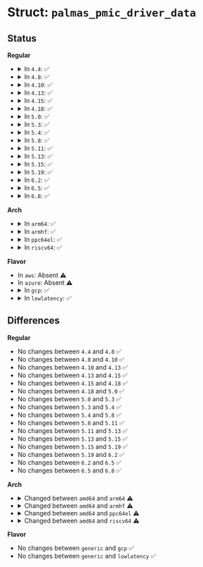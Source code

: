 # Struct: <code>palmas_pmic_driver_data</code>

## Status
<b>Regular</b>
<ul>
<li>
<details>
<summary>In <code>4.4</code>: ✅</summary>

```c
struct palmas_pmic_driver_data {
    int smps_start;
    int smps_end;
    int ldo_begin;
    int ldo_end;
    int max_reg;
    bool has_regen3;
    struct palmas_regs_info *palmas_regs_info;
    struct of_regulator_match *palmas_matches;
    struct palmas_sleep_requestor_info *sleep_req_info;
    int (*smps_register)(struct palmas_pmic *, struct palmas_pmic_driver_data *, struct palmas_pmic_platform_data *, const char *, struct regulator_config);
    int (*ldo_register)(struct palmas_pmic *, struct palmas_pmic_driver_data *, struct palmas_pmic_platform_data *, const char *, struct regulator_config);
};
```
</details>
</li>
<li>
<details>
<summary>In <code>4.8</code>: ✅</summary>

```c
struct palmas_pmic_driver_data {
    int smps_start;
    int smps_end;
    int ldo_begin;
    int ldo_end;
    int max_reg;
    bool has_regen3;
    struct palmas_regs_info *palmas_regs_info;
    struct of_regulator_match *palmas_matches;
    struct palmas_sleep_requestor_info *sleep_req_info;
    int (*smps_register)(struct palmas_pmic *, struct palmas_pmic_driver_data *, struct palmas_pmic_platform_data *, const char *, struct regulator_config);
    int (*ldo_register)(struct palmas_pmic *, struct palmas_pmic_driver_data *, struct palmas_pmic_platform_data *, const char *, struct regulator_config);
};
```
</details>
</li>
<li>
<details>
<summary>In <code>4.10</code>: ✅</summary>

```c
struct palmas_pmic_driver_data {
    int smps_start;
    int smps_end;
    int ldo_begin;
    int ldo_end;
    int max_reg;
    bool has_regen3;
    struct palmas_regs_info *palmas_regs_info;
    struct of_regulator_match *palmas_matches;
    struct palmas_sleep_requestor_info *sleep_req_info;
    int (*smps_register)(struct palmas_pmic *, struct palmas_pmic_driver_data *, struct palmas_pmic_platform_data *, const char *, struct regulator_config);
    int (*ldo_register)(struct palmas_pmic *, struct palmas_pmic_driver_data *, struct palmas_pmic_platform_data *, const char *, struct regulator_config);
};
```
</details>
</li>
<li>
<details>
<summary>In <code>4.13</code>: ✅</summary>

```c
struct palmas_pmic_driver_data {
    int smps_start;
    int smps_end;
    int ldo_begin;
    int ldo_end;
    int max_reg;
    bool has_regen3;
    struct palmas_regs_info *palmas_regs_info;
    struct of_regulator_match *palmas_matches;
    struct palmas_sleep_requestor_info *sleep_req_info;
    int (*smps_register)(struct palmas_pmic *, struct palmas_pmic_driver_data *, struct palmas_pmic_platform_data *, const char *, struct regulator_config);
    int (*ldo_register)(struct palmas_pmic *, struct palmas_pmic_driver_data *, struct palmas_pmic_platform_data *, const char *, struct regulator_config);
};
```
</details>
</li>
<li>
<details>
<summary>In <code>4.15</code>: ✅</summary>

```c
struct palmas_pmic_driver_data {
    int smps_start;
    int smps_end;
    int ldo_begin;
    int ldo_end;
    int max_reg;
    bool has_regen3;
    struct palmas_regs_info *palmas_regs_info;
    struct of_regulator_match *palmas_matches;
    struct palmas_sleep_requestor_info *sleep_req_info;
    int (*smps_register)(struct palmas_pmic *, struct palmas_pmic_driver_data *, struct palmas_pmic_platform_data *, const char *, struct regulator_config);
    int (*ldo_register)(struct palmas_pmic *, struct palmas_pmic_driver_data *, struct palmas_pmic_platform_data *, const char *, struct regulator_config);
};
```
</details>
</li>
<li>
<details>
<summary>In <code>4.18</code>: ✅</summary>

```c
struct palmas_pmic_driver_data {
    int smps_start;
    int smps_end;
    int ldo_begin;
    int ldo_end;
    int max_reg;
    bool has_regen3;
    struct palmas_regs_info *palmas_regs_info;
    struct of_regulator_match *palmas_matches;
    struct palmas_sleep_requestor_info *sleep_req_info;
    int (*smps_register)(struct palmas_pmic *, struct palmas_pmic_driver_data *, struct palmas_pmic_platform_data *, const char *, struct regulator_config);
    int (*ldo_register)(struct palmas_pmic *, struct palmas_pmic_driver_data *, struct palmas_pmic_platform_data *, const char *, struct regulator_config);
};
```
</details>
</li>
<li>
<details>
<summary>In <code>5.0</code>: ✅</summary>

```c
struct palmas_pmic_driver_data {
    int smps_start;
    int smps_end;
    int ldo_begin;
    int ldo_end;
    int max_reg;
    bool has_regen3;
    struct palmas_regs_info *palmas_regs_info;
    struct of_regulator_match *palmas_matches;
    struct palmas_sleep_requestor_info *sleep_req_info;
    int (*smps_register)(struct palmas_pmic *, struct palmas_pmic_driver_data *, struct palmas_pmic_platform_data *, const char *, struct regulator_config);
    int (*ldo_register)(struct palmas_pmic *, struct palmas_pmic_driver_data *, struct palmas_pmic_platform_data *, const char *, struct regulator_config);
};
```
</details>
</li>
<li>
<details>
<summary>In <code>5.3</code>: ✅</summary>

```c
struct palmas_pmic_driver_data {
    int smps_start;
    int smps_end;
    int ldo_begin;
    int ldo_end;
    int max_reg;
    bool has_regen3;
    struct palmas_regs_info *palmas_regs_info;
    struct of_regulator_match *palmas_matches;
    struct palmas_sleep_requestor_info *sleep_req_info;
    int (*smps_register)(struct palmas_pmic *, struct palmas_pmic_driver_data *, struct palmas_pmic_platform_data *, const char *, struct regulator_config);
    int (*ldo_register)(struct palmas_pmic *, struct palmas_pmic_driver_data *, struct palmas_pmic_platform_data *, const char *, struct regulator_config);
};
```
</details>
</li>
<li>
<details>
<summary>In <code>5.4</code>: ✅</summary>

```c
struct palmas_pmic_driver_data {
    int smps_start;
    int smps_end;
    int ldo_begin;
    int ldo_end;
    int max_reg;
    bool has_regen3;
    struct palmas_regs_info *palmas_regs_info;
    struct of_regulator_match *palmas_matches;
    struct palmas_sleep_requestor_info *sleep_req_info;
    int (*smps_register)(struct palmas_pmic *, struct palmas_pmic_driver_data *, struct palmas_pmic_platform_data *, const char *, struct regulator_config);
    int (*ldo_register)(struct palmas_pmic *, struct palmas_pmic_driver_data *, struct palmas_pmic_platform_data *, const char *, struct regulator_config);
};
```
</details>
</li>
<li>
<details>
<summary>In <code>5.8</code>: ✅</summary>

```c
struct palmas_pmic_driver_data {
    int smps_start;
    int smps_end;
    int ldo_begin;
    int ldo_end;
    int max_reg;
    bool has_regen3;
    struct palmas_regs_info *palmas_regs_info;
    struct of_regulator_match *palmas_matches;
    struct palmas_sleep_requestor_info *sleep_req_info;
    int (*smps_register)(struct palmas_pmic *, struct palmas_pmic_driver_data *, struct palmas_pmic_platform_data *, const char *, struct regulator_config);
    int (*ldo_register)(struct palmas_pmic *, struct palmas_pmic_driver_data *, struct palmas_pmic_platform_data *, const char *, struct regulator_config);
};
```
</details>
</li>
<li>
<details>
<summary>In <code>5.11</code>: ✅</summary>

```c
struct palmas_pmic_driver_data {
    int smps_start;
    int smps_end;
    int ldo_begin;
    int ldo_end;
    int max_reg;
    bool has_regen3;
    struct palmas_regs_info *palmas_regs_info;
    struct of_regulator_match *palmas_matches;
    struct palmas_sleep_requestor_info *sleep_req_info;
    int (*smps_register)(struct palmas_pmic *, struct palmas_pmic_driver_data *, struct palmas_pmic_platform_data *, const char *, struct regulator_config);
    int (*ldo_register)(struct palmas_pmic *, struct palmas_pmic_driver_data *, struct palmas_pmic_platform_data *, const char *, struct regulator_config);
};
```
</details>
</li>
<li>
<details>
<summary>In <code>5.13</code>: ✅</summary>

```c
struct palmas_pmic_driver_data {
    int smps_start;
    int smps_end;
    int ldo_begin;
    int ldo_end;
    int max_reg;
    bool has_regen3;
    struct palmas_regs_info *palmas_regs_info;
    struct of_regulator_match *palmas_matches;
    struct palmas_sleep_requestor_info *sleep_req_info;
    int (*smps_register)(struct palmas_pmic *, struct palmas_pmic_driver_data *, struct palmas_pmic_platform_data *, const char *, struct regulator_config);
    int (*ldo_register)(struct palmas_pmic *, struct palmas_pmic_driver_data *, struct palmas_pmic_platform_data *, const char *, struct regulator_config);
};
```
</details>
</li>
<li>
<details>
<summary>In <code>5.15</code>: ✅</summary>

```c
struct palmas_pmic_driver_data {
    int smps_start;
    int smps_end;
    int ldo_begin;
    int ldo_end;
    int max_reg;
    bool has_regen3;
    struct palmas_regs_info *palmas_regs_info;
    struct of_regulator_match *palmas_matches;
    struct palmas_sleep_requestor_info *sleep_req_info;
    int (*smps_register)(struct palmas_pmic *, struct palmas_pmic_driver_data *, struct palmas_pmic_platform_data *, const char *, struct regulator_config);
    int (*ldo_register)(struct palmas_pmic *, struct palmas_pmic_driver_data *, struct palmas_pmic_platform_data *, const char *, struct regulator_config);
};
```
</details>
</li>
<li>
<details>
<summary>In <code>5.19</code>: ✅</summary>

```c
struct palmas_pmic_driver_data {
    int smps_start;
    int smps_end;
    int ldo_begin;
    int ldo_end;
    int max_reg;
    bool has_regen3;
    struct palmas_regs_info *palmas_regs_info;
    struct of_regulator_match *palmas_matches;
    struct palmas_sleep_requestor_info *sleep_req_info;
    int (*smps_register)(struct palmas_pmic *, struct palmas_pmic_driver_data *, struct palmas_pmic_platform_data *, const char *, struct regulator_config);
    int (*ldo_register)(struct palmas_pmic *, struct palmas_pmic_driver_data *, struct palmas_pmic_platform_data *, const char *, struct regulator_config);
};
```
</details>
</li>
<li>
<details>
<summary>In <code>6.2</code>: ✅</summary>

```c
struct palmas_pmic_driver_data {
    int smps_start;
    int smps_end;
    int ldo_begin;
    int ldo_end;
    int max_reg;
    bool has_regen3;
    struct palmas_regs_info *palmas_regs_info;
    struct of_regulator_match *palmas_matches;
    struct palmas_sleep_requestor_info *sleep_req_info;
    int (*smps_register)(struct palmas_pmic *, struct palmas_pmic_driver_data *, struct palmas_pmic_platform_data *, const char *, struct regulator_config);
    int (*ldo_register)(struct palmas_pmic *, struct palmas_pmic_driver_data *, struct palmas_pmic_platform_data *, const char *, struct regulator_config);
};
```
</details>
</li>
<li>
<details>
<summary>In <code>6.5</code>: ✅</summary>

```c
struct palmas_pmic_driver_data {
    int smps_start;
    int smps_end;
    int ldo_begin;
    int ldo_end;
    int max_reg;
    bool has_regen3;
    struct palmas_regs_info *palmas_regs_info;
    struct of_regulator_match *palmas_matches;
    struct palmas_sleep_requestor_info *sleep_req_info;
    int (*smps_register)(struct palmas_pmic *, struct palmas_pmic_driver_data *, struct palmas_pmic_platform_data *, const char *, struct regulator_config);
    int (*ldo_register)(struct palmas_pmic *, struct palmas_pmic_driver_data *, struct palmas_pmic_platform_data *, const char *, struct regulator_config);
};
```
</details>
</li>
<li>
<details>
<summary>In <code>6.8</code>: ✅</summary>

```c
struct palmas_pmic_driver_data {
    int smps_start;
    int smps_end;
    int ldo_begin;
    int ldo_end;
    int max_reg;
    bool has_regen3;
    struct palmas_regs_info *palmas_regs_info;
    struct of_regulator_match *palmas_matches;
    struct palmas_sleep_requestor_info *sleep_req_info;
    int (*smps_register)(struct palmas_pmic *, struct palmas_pmic_driver_data *, struct palmas_pmic_platform_data *, const char *, struct regulator_config);
    int (*ldo_register)(struct palmas_pmic *, struct palmas_pmic_driver_data *, struct palmas_pmic_platform_data *, const char *, struct regulator_config);
};
```
</details>
</li>
</ul>
<b>Arch</b>
<ul>
<li>
<details>
<summary>In <code>arm64</code>: ✅</summary>

```c
struct palmas_pmic_driver_data {
    int smps_start;
    int smps_end;
    int ldo_begin;
    int ldo_end;
    int max_reg;
    bool has_regen3;
    struct palmas_regs_info *palmas_regs_info;
    struct of_regulator_match *palmas_matches;
    struct palmas_sleep_requestor_info *sleep_req_info;
    int (*smps_register)(struct palmas_pmic *, struct palmas_pmic_driver_data *, struct palmas_pmic_platform_data *, const char *, struct regulator_config);
    int (*ldo_register)(struct palmas_pmic *, struct palmas_pmic_driver_data *, struct palmas_pmic_platform_data *, const char *, struct regulator_config);
};
```
</details>
</li>
<li>
<details>
<summary>In <code>armhf</code>: ✅</summary>

```c
struct palmas_pmic_driver_data {
    int smps_start;
    int smps_end;
    int ldo_begin;
    int ldo_end;
    int max_reg;
    bool has_regen3;
    struct palmas_regs_info *palmas_regs_info;
    struct of_regulator_match *palmas_matches;
    struct palmas_sleep_requestor_info *sleep_req_info;
    int (*smps_register)(struct palmas_pmic *, struct palmas_pmic_driver_data *, struct palmas_pmic_platform_data *, const char *, struct regulator_config);
    int (*ldo_register)(struct palmas_pmic *, struct palmas_pmic_driver_data *, struct palmas_pmic_platform_data *, const char *, struct regulator_config);
};
```
</details>
</li>
<li>
<details>
<summary>In <code>ppc64el</code>: ✅</summary>

```c
struct palmas_pmic_driver_data {
    int smps_start;
    int smps_end;
    int ldo_begin;
    int ldo_end;
    int max_reg;
    bool has_regen3;
    struct palmas_regs_info *palmas_regs_info;
    struct of_regulator_match *palmas_matches;
    struct palmas_sleep_requestor_info *sleep_req_info;
    int (*smps_register)(struct palmas_pmic *, struct palmas_pmic_driver_data *, struct palmas_pmic_platform_data *, const char *, struct regulator_config);
    int (*ldo_register)(struct palmas_pmic *, struct palmas_pmic_driver_data *, struct palmas_pmic_platform_data *, const char *, struct regulator_config);
};
```
</details>
</li>
<li>
<details>
<summary>In <code>riscv64</code>: ✅</summary>

```c
struct palmas_pmic_driver_data {
    int smps_start;
    int smps_end;
    int ldo_begin;
    int ldo_end;
    int max_reg;
    bool has_regen3;
    struct palmas_regs_info *palmas_regs_info;
    struct of_regulator_match *palmas_matches;
    struct palmas_sleep_requestor_info *sleep_req_info;
    int (*smps_register)(struct palmas_pmic *, struct palmas_pmic_driver_data *, struct palmas_pmic_platform_data *, const char *, struct regulator_config);
    int (*ldo_register)(struct palmas_pmic *, struct palmas_pmic_driver_data *, struct palmas_pmic_platform_data *, const char *, struct regulator_config);
};
```
</details>
</li>
</ul>
<b>Flavor</b>
<ul>
<li>
In <code>aws</code>: Absent ⚠️
</li>
<li>
In <code>azure</code>: Absent ⚠️
</li>
<li>
<details>
<summary>In <code>gcp</code>: ✅</summary>

```c
struct palmas_pmic_driver_data {
    int smps_start;
    int smps_end;
    int ldo_begin;
    int ldo_end;
    int max_reg;
    bool has_regen3;
    struct palmas_regs_info *palmas_regs_info;
    struct of_regulator_match *palmas_matches;
    struct palmas_sleep_requestor_info *sleep_req_info;
    int (*smps_register)(struct palmas_pmic *, struct palmas_pmic_driver_data *, struct palmas_pmic_platform_data *, const char *, struct regulator_config);
    int (*ldo_register)(struct palmas_pmic *, struct palmas_pmic_driver_data *, struct palmas_pmic_platform_data *, const char *, struct regulator_config);
};
```
</details>
</li>
<li>
<details>
<summary>In <code>lowlatency</code>: ✅</summary>

```c
struct palmas_pmic_driver_data {
    int smps_start;
    int smps_end;
    int ldo_begin;
    int ldo_end;
    int max_reg;
    bool has_regen3;
    struct palmas_regs_info *palmas_regs_info;
    struct of_regulator_match *palmas_matches;
    struct palmas_sleep_requestor_info *sleep_req_info;
    int (*smps_register)(struct palmas_pmic *, struct palmas_pmic_driver_data *, struct palmas_pmic_platform_data *, const char *, struct regulator_config);
    int (*ldo_register)(struct palmas_pmic *, struct palmas_pmic_driver_data *, struct palmas_pmic_platform_data *, const char *, struct regulator_config);
};
```
</details>
</li>
</ul>

## Differences
<b>Regular</b>
<ul>
<li>
No changes between <code>4.4</code> and <code>4.8</code> ✅
</li>
<li>
No changes between <code>4.8</code> and <code>4.10</code> ✅
</li>
<li>
No changes between <code>4.10</code> and <code>4.13</code> ✅
</li>
<li>
No changes between <code>4.13</code> and <code>4.15</code> ✅
</li>
<li>
No changes between <code>4.15</code> and <code>4.18</code> ✅
</li>
<li>
No changes between <code>4.18</code> and <code>5.0</code> ✅
</li>
<li>
No changes between <code>5.0</code> and <code>5.3</code> ✅
</li>
<li>
No changes between <code>5.3</code> and <code>5.4</code> ✅
</li>
<li>
No changes between <code>5.4</code> and <code>5.8</code> ✅
</li>
<li>
No changes between <code>5.8</code> and <code>5.11</code> ✅
</li>
<li>
No changes between <code>5.11</code> and <code>5.13</code> ✅
</li>
<li>
No changes between <code>5.13</code> and <code>5.15</code> ✅
</li>
<li>
No changes between <code>5.15</code> and <code>5.19</code> ✅
</li>
<li>
No changes between <code>5.19</code> and <code>6.2</code> ✅
</li>
<li>
No changes between <code>6.2</code> and <code>6.5</code> ✅
</li>
<li>
No changes between <code>6.5</code> and <code>6.8</code> ✅
</li>
</ul>
<b>Arch</b>
<ul>
<li>
<details>
<summary>Changed between <code>amd64</code> and <code>arm64</code> ⚠️</summary>
<ul>
<li>
<b>Field type changed. </b>
<code>struct of_regulator_match *palmas_matches</code> ➡️ <code>struct of_regulator_match *palmas_matches</code>
</li>
</ul>
</details>
</li>
<li>
<details>
<summary>Changed between <code>amd64</code> and <code>armhf</code> ⚠️</summary>
<ul>
<li>
<b>Field type changed. </b>
<code>struct of_regulator_match *palmas_matches</code> ➡️ <code>struct of_regulator_match *palmas_matches</code>
</li>
</ul>
</details>
</li>
<li>
<details>
<summary>Changed between <code>amd64</code> and <code>ppc64el</code> ⚠️</summary>
<ul>
<li>
<b>Field type changed. </b>
<code>struct of_regulator_match *palmas_matches</code> ➡️ <code>struct of_regulator_match *palmas_matches</code>
</li>
</ul>
</details>
</li>
<li>
<details>
<summary>Changed between <code>amd64</code> and <code>riscv64</code> ⚠️</summary>
<ul>
<li>
<b>Field type changed. </b>
<code>struct of_regulator_match *palmas_matches</code> ➡️ <code>struct of_regulator_match *palmas_matches</code>
</li>
</ul>
</details>
</li>
</ul>
<b>Flavor</b>
<ul>
<li>
No changes between <code>generic</code> and <code>gcp</code> ✅
</li>
<li>
No changes between <code>generic</code> and <code>lowlatency</code> ✅
</li>
</ul>
